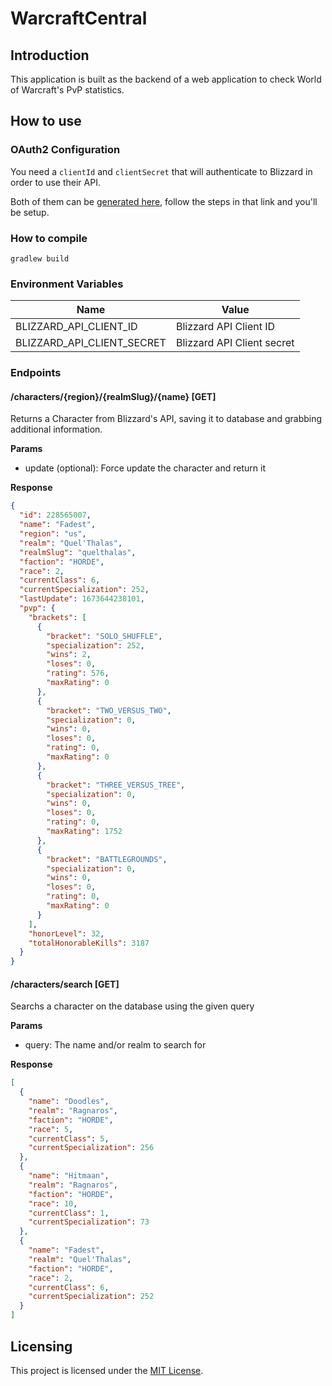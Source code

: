 # WarcraftCentral

## Introduction

This application is built as the backend of a web application to check World of Warcraft's PvP statistics.

## How to use

### OAuth2 Configuration

You need a `clientId` and `clientSecret` that will authenticate to Blizzard in order to use their API.

Both of them can be [generated here](https://develop.battle.net/documentation/guides/getting-started), follow the steps in that link and
you'll be setup.

### How to compile

```
gradlew build
```

### Environment Variables

| Name | Value |
| --------- | --- |
| BLIZZARD_API_CLIENT_ID | Blizzard API Client ID |
| BLIZZARD_API_CLIENT_SECRET | Blizzard API Client secret |

### Endpoints

#### /characters/{region}/{realmSlug}/{name} [GET]

Returns a Character from Blizzard's API, saving it to database and grabbing additional information.

**Params**

- update (optional): Force update the character and return it

**Response**

```json
{
  "id": 228565007,
  "name": "Fadest",
  "region": "us",
  "realm": "Quel'Thalas",
  "realmSlug": "quelthalas",
  "faction": "HORDE",
  "race": 2,
  "currentClass": 6,
  "currentSpecialization": 252,
  "lastUpdate": 1673644238101,
  "pvp": {
    "brackets": [
      {
        "bracket": "SOLO_SHUFFLE",
        "specialization": 252,
        "wins": 2,
        "loses": 0,
        "rating": 576,
        "maxRating": 0
      },
      {
        "bracket": "TWO_VERSUS_TWO",
        "specialization": 0,
        "wins": 0,
        "loses": 0,
        "rating": 0,
        "maxRating": 0
      },
      {
        "bracket": "THREE_VERSUS_TREE",
        "specialization": 0,
        "wins": 0,
        "loses": 0,
        "rating": 0,
        "maxRating": 1752
      },
      {
        "bracket": "BATTLEGROUNDS",
        "specialization": 0,
        "wins": 0,
        "loses": 0,
        "rating": 0,
        "maxRating": 0
      }
    ],
    "honorLevel": 32,
    "totalHonorableKills": 3187
  }
}
```

#### /characters/search [GET]

Searchs a character on the database using the given query

**Params**

- query: The name and/or realm to search for

**Response**

```json
[
  {
    "name": "Doodles",
    "realm": "Ragnaros",
    "faction": "HORDE",
    "race": 5,
    "currentClass": 5,
    "currentSpecialization": 256
  },
  {
    "name": "Hitmaan",
    "realm": "Ragnaros",
    "faction": "HORDE",
    "race": 10,
    "currentClass": 1,
    "currentSpecialization": 73
  },
  {
    "name": "Fadest",
    "realm": "Quel'Thalas",
    "faction": "HORDE",
    "race": 2,
    "currentClass": 6,
    "currentSpecialization": 252
  }
]
```

## Licensing

This project is licensed under the [MIT License](https://choosealicense.com/licenses/mit/).